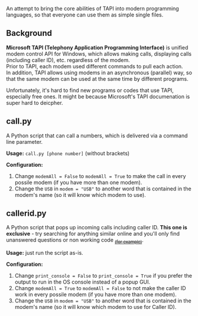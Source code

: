 An attempt to bring the core abilities of TAPI into modern programming languages, so that everyone can use them as simple single files.

## Background
**Microsoft TAPI (Telephony Application Programming Interface)** is unified modem control API for Windows, which allows making calls, displaying calls (including caller ID), etc. regardless of the modem.
<br />Prior to TAPI, each modem used different commands to pull each action.
<br />In addition, TAPI allows using modems in an asynchronous (parallel) way, so that the same modem can be used at the same time by different programs.

Unfortunately, it's hard to find new programs or codes that use TAPI, especially free ones. It might be because Microsoft's TAPI documenation is super hard to deicpher.

## call.py
A Python script that can call a numbers, which is delivered via a command line parameter.

**Usage:** `call.py [phone number]` (without brackets)

**Configuration:**
1. Change `modemAll = False` to `modemAll = True` to make the call in every possile modem (if you have more than one modem).
1. Change the `USB` in `modem = "USB"` to another word that is contained in the modem's name (so it will know which modem to use).

## callerid.py
A Python script that pops up incoming calls including caller ID. **This one is exclusive** - try searching for anything similar online and you'll only find unanswered questions or non working code <sub>~~[(for example)](https://github.com/firstoxe/TAPI-Event-monitor/issues/1)~~</sub>.

**Usage:** just run the script as-is.

**Configuration:**
1. Change `print_console = False` to `print_console = True` if you prefer the output to run in the OS console instead of a popup GUI.
1. Change `modemAll = True` to `modemAll = False` to not make the caller ID work in every possile modem (if you have more than one modem).
1. Change the `USB` in `modem = "USB"` to another word that is contained in the modem's name (so it will know which modem to use for Caller ID).
